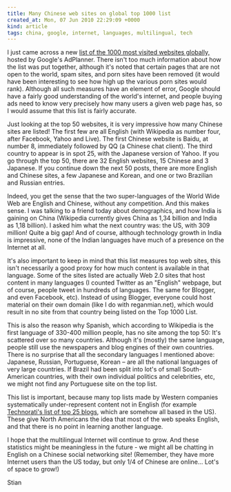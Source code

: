 ```yaml
---
title: Many Chinese web sites on global top 1000 list
created_at: Mon, 07 Jun 2010 22:29:09 +0000
kind: article
tags: china, google, internet, languages, multilingual, tech
---
```


I just came across a new [list of the 1000 most visited websites
globally,](http://www.google.com/adplanner/static/top1000/) hosted by
Google's AdPlanner. There isn't too much information about how the list
was put together, although it's noted that certain pages that are not
open to the world, spam sites, and porn sites have been removed (it
would have been interesting to see how high up the various porn sites
would rank). Although all such measures have an element of error, Google
should have a fairly good understanding of the world's internet, and
people buying ads need to know very precisely how many users a given web
page has, so I would assume that this list is fairly accurate.

Just looking at the top 50 websites, it is very impressive how many
Chinese sites are listed! The first few are all English (with Wikipedia
as number four, after Facebook, Yahoo and Live). The first Chinese
website is Baidu, at number 8, immediately followed by QQ (a Chinese
chat client). The third country to appear is in spot 25, with the
Japanese version of Yahoo. If you go through the top 50, there are 32
English websites, 15 Chinese and 3 Japanese. If you continue down the
next 50 posts, there are more English and Chinese sites, a few Japanese
and Korean, and one or two Brazilian and Russian entries.

Indeed, you get the sense that the two super-languages of the World Wide
Web are English and Chinese, without any competition. And this makes
sense. I was talking to a friend today about demographics, and how India
is gaining on China (Wikipedia currently gives China as 1,34 billion and
India as 1,18 billion). I asked him what the next country was: the US,
with 309 million! Quite a big gap! And of course, although technology
growth in India is impressive, none of the Indian languages have much of
a presence on the Internet at all.

It's also important to keep in mind that this list measures top web
sites, this isn't necessarily a good proxy for how much content is
available in that language. Some of the sites listed are actually Web
2.0 sites that host content in many languages (I counted Twitter as an
"English" webpage, but of course, people tweet in hundreds of languages.
The same for Blogger, and even Facebook, etc). Instead of using Blogger,
everyone could host material on their own domain (like I do with
reganmian.net), which would result in no site from that country being
listed on the Top 1000 List.

This is also the reason why Spanish, which according to Wikipedia is the
first language of 330-400 million people, has no site among the top 50:
It's scattered over so many countries. Although it's (mostly) the same
language, people still use the newspapers and blog engines of their own
countries. There is no surprise that all the secondary languages I
mentioned above: Japanese, Russian, Portuguese, Korean – are all the
national languages of very large countries. If Brazil had been split
into lot's of small South-American countries, with their own individual
politics and celebrities, etc, we might not find any Portuguese site on
the top list.

This list is important, because many top lists made by Western companies
systematically under-represent content not in English (for example
[Technorati's list of top 25 blogs](http://technorati.com/blogs/top100),
which are somehow all based in the US). These give North Americans the
idea that most of the web speaks English, and that there is no point in
learning another language.

I hope that the multilingual Internet will continue to grow. And these
statistics might be meaningless in the future - we might all be chatting
in English on a Chinese social networking site! (Remember, they have
more Internet users than the US today, but only 1/4 of Chinese are
online... Lot's of space to grow!)

Stian
